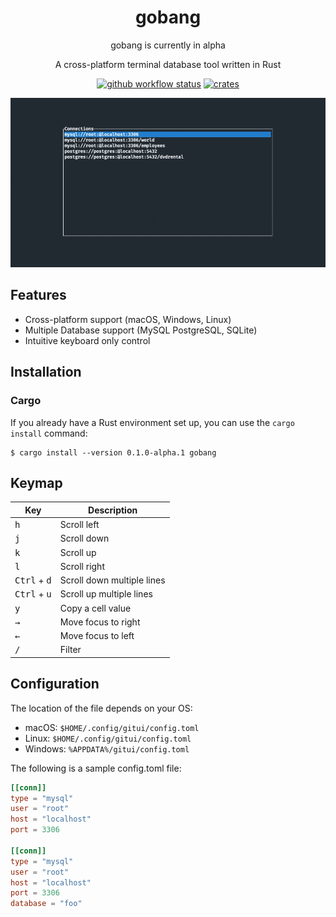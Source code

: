 <div align="center">

# gobang

gobang is currently in alpha

A cross-platform terminal database tool written in Rust

[![github workflow status](https://img.shields.io/github/workflow/status/TaKO8Ki/gobang/CI/main)](https://github.com/TaKO8Ki/gobang/actions) [![crates](https://img.shields.io/crates/v/gobang.svg?logo=rust)](https://crates.io/crates/gobang)

![gobang](./resources/gobang.gif)

</div>

## Features

- Cross-platform support (macOS, Windows, Linux)
- Multiple Database support (MySQL PostgreSQL, SQLite)
- Intuitive keyboard only control

## Installation

### Cargo

If you already have a Rust environment set up, you can use the `cargo install` command:

```
$ cargo install --version 0.1.0-alpha.1 gobang
```
## Keymap

| Key | Description |
| ---- | ---- |
| <kbd>h</kbd> | Scroll left |
| <kbd>j</kbd> | Scroll down |
| <kbd>k</kbd> | Scroll up |
| <kbd>l</kbd> | Scroll right |
| <kbd>Ctrl</kbd> + <kbd>d</kbd> | Scroll down multiple lines |
| <kbd>Ctrl</kbd> + <kbd>u</kbd> | Scroll up multiple lines |
| <kbd>y</kbd> | Copy a cell value |
| <kbd>→</kbd> | Move focus to right |
| <kbd>←</kbd> | Move focus to left |
| <kbd>/</kbd> | Filter |

## Configuration

The location of the file depends on your OS:

- macOS: `$HOME/.config/gitui/config.toml`
- Linux: `$HOME/.config/gitui/config.toml`
- Windows: `%APPDATA%/gitui/config.toml`

The following is a sample config.toml file:

```toml
[[conn]]
type = "mysql"
user = "root"
host = "localhost"
port = 3306

[[conn]]
type = "mysql"
user = "root"
host = "localhost"
port = 3306
database = "foo"
```
